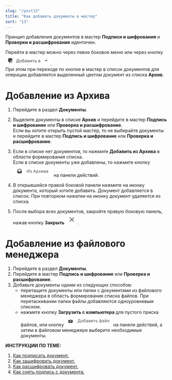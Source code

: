 ```yaml
---
slug: "/post13"
title: "Как добавить документы в мастер"
sort: "13"
---
```


Принцип добавления документов в мастер **Подписи и шифрования** и **Проверки и расшифрования** идентичен.

Перейти в мастер можно через левое боковое меню или через кнопку ![add-to-button.jpg](./images/add-to-button.jpg "Добавить в").  
При этом при переходе по кнопке в мастер в список документов для операции добавляется выделенный цветом документ из списка **Архив**.

# Добавление из Архива

1. Перейдите в раздел **Документы**.
2. Выделите документы в списке **Архив** и перейдите в мастер **Подпись и шифрование** или **Проверка и расшифрование**.  
Если вы хотите открыть пустой мастер, то не выбирайте документы и перейдите в мастер **Подпись и шифрование** или **Проверка и расшифрование**.
3. Если в списке нет документов, то нажмите **Добавить из Архива** в области формирования списка.  
Если в списке документы уже добавлены, то нажмите кнопку ![from-archive-button.jpg](./images/from-archive-button.jpg "Из Архива") на панели действий.

1. В открывшейся правой боковой панели нажмите на иконку документа, который хотите добавить.
    Документ добавляется в список. 
    При повторном нажатии на иконку документ удаляется из списка.

2. После выбора всех документов, закройте правую боковую панель, нажав кнопку **Закрыть** ![close-button.jpg](./images/close-button.jpg "Закрыть").
  
# Добавление из файлового менеджера

1. Перейдите в раздел **Документы**.
2. Перейдите в мастер **Подпись и шифрование** или **Проверка и расшифрование**.
3. Добавьте документы одним из следующих способов:
   - перетащите документы или папки с документами из файлового менеджера в область формирования списка файлов. При перетаскивании папки  файлы добавляются одноуровневым списком.
   - нажмите кнопку **Загрузить с компьютера** для пустого приска файлов, или  кнопку ![add-file-button.jpg](./images/add-file-button.jpg "Добавить файл") на панели действий, а затем в файловом менеджере выберите необходимые документы.

**ИНСТРУКЦИИ ПО ТЕМЕ:**  
1. [Как подписать документ.](https://docs.cryptoarm.ru/05-v3.0-Beta/004-documents/sign)  
4. [Как зашифровать документ.](https://docs.cryptoarm.ru/05-v3.0-Beta/004-documents/cipher)  
5. [Как расшифровать документ.](https://docs.cryptoarm.ru/05-v3.0-Beta/004-documents/decrypt)  
6. [Как снять подпись с документа.](https://docs.cryptoarm.ru/05-v3.0-Beta/004-documents/remove-sign)

